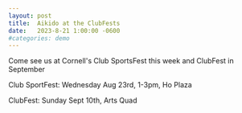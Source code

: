 ```yaml
---
layout: post
title:  Aikido at the ClubFests
date:   2023-8-21 1:00:00 -0600
#categories: demo
---
```


Come see us at Cornell's Club SportsFest this week and ClubFest in September

Club SportFest: Wednesday Aug 23rd, 1-3pm, Ho Plaza

ClubFest: Sunday Sept 10th, Arts Quad
